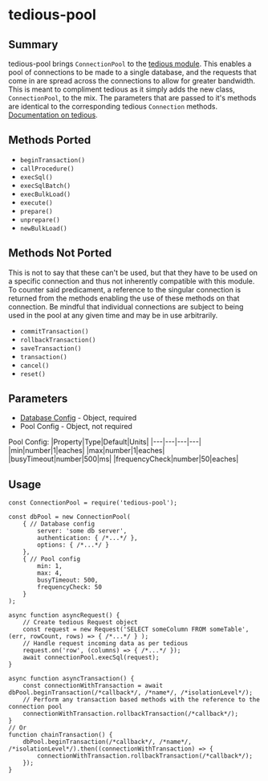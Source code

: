 # tedious-pool

## Summary
tedious-pool brings `ConnectionPool` to the [tedious module](https://www.npmjs.com/package/tedious). This enables a pool of connections to be made to a single database, and the requests that come in are spread across the connections to allow for greater bandwidth. This is meant to compliment tedious as it simply adds the new class, `ConnectionPool`, to the mix. The parameters that are passed to it's methods are identical to the corresponding tedious `Connection` methods. [Documentation on tedious](http://tediousjs.github.io/tedious/).

## Methods Ported
- `beginTransaction()`
- `callProcedure()`
- `execSql()`
- `execSqlBatch()`
- `execBulkLoad()`
- `execute()`
- `prepare()`
- `unprepare()`
- `newBulkLoad()`

## Methods Not Ported
This is not to say that these can't be used, but that they have to be used on a specific connection and thus not inherently compatible with this module. To counter said predicament, a reference to the singular connection is returned from the methods enabling the use of these methods on that connection. Be mindful that individual connections are subject to being used in the pool at any given time and may be in use arbitrarily.
- `commitTransaction()`
- `rollbackTransaction()`
- `saveTransaction()`
- `transaction()`
- `cancel()`
- `reset()`

## Parameters
- [Database Config](http://tediousjs.github.io/tedious/api-connection.html#function_newConnection) - Object, required
- Pool Config - Object, not required

Pool Config:
|Property|Type|Default|Units|
|---|---|---|---|
|min|number|1|eaches|
|max|number|1|eaches|
|busyTimeout|number|500|ms|
|frequencyCheck|number|50|eaches|

## Usage
```
const ConnectionPool = require('tedious-pool');

const dbPool = new ConnectionPool(
    { // Database config
        server: 'some db server',
        authentication: { /*...*/ },
        options: { /*...*/ }
    },
    { // Pool config
        min: 1,
        max: 4,
        busyTimeout: 500,
        frequencyCheck: 50
    }
);

async function asyncRequest() {
    // Create tedious Request object
    const request = new Request('SELECT someColumn FROM someTable', (err, rowCount, rows) => { /*...*/ } );
    // Handle request incoming data as per tedious
    request.on('row', (columns) => { /*...*/ });
    await connectionPool.execSql(request);
}

async function asyncTransaction() {
    const connectionWithTransaction = await dbPool.beginTransaction(/*callback*/, /*name*/, /*isolationLevel*/);
    // Perform any transaction based methods with the reference to the connection pool
    connectionWithTransaction.rollbackTransaction(/*callback*/);
}
// Or
function chainTransaction() {
    dbPool.beginTransaction(/*callback*/, /*name*/, /*isolationLevel*/).then((connectionWithTransaction) => {
        connectionWithTransaction.rollbackTransaction(/*callback*/);
    });
}
```
